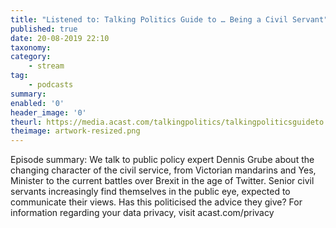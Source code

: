 ```yaml
---
title: "Listened to: Talking Politics Guide to … Being a Civil Servant"
published: true
date: 20-08-2019 22:10
taxonomy:
category:
	- stream
tag:
	- podcasts
summary:
enabled: '0'
header_image: '0'
theurl: https://media.acast.com/talkingpolitics/talkingpoliticsguideto...beingacivilservant/media.mp3
theimage: artwork-resized.png
--- 
```

Episode summary: We talk to public policy expert Dennis Grube about the changing character of the civil service, from Victorian mandarins and Yes, Minister to the current battles over Brexit in the age of Twitter. Senior civil servants increasingly find themselves in the public eye, expected to communicate their views. Has this politicised the advice they give? For information regarding your data privacy, visit acast.com/privacy
